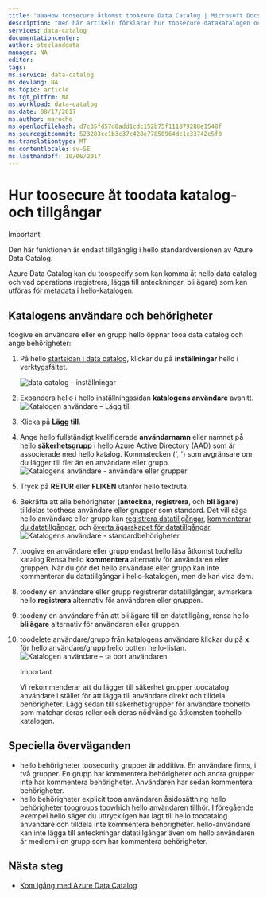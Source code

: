 ```yaml
---
title: "aaaHow toosecure åtkomst tooAzure Data Catalog | Microsoft Docs"
description: "Den här artikeln förklarar hur toosecure datakatalogen och dess datatillgångar."
services: data-catalog
documentationcenter: 
author: steelanddata
manager: NA
editor: 
tags: 
ms.service: data-catalog
ms.devlang: NA
ms.topic: article
ms.tgt_pltfrm: NA
ms.workload: data-catalog
ms.date: 08/17/2017
ms.author: maroche
ms.openlocfilehash: d7c35fd57d8add1cdc152b75f111879288e1548f
ms.sourcegitcommit: 523283cc1b3c37c428e77850964dc1c33742c5f0
ms.translationtype: MT
ms.contentlocale: sv-SE
ms.lasthandoff: 10/06/2017
---
```

# <a name="how-toosecure-access-toodata-catalog-and-data-assets"></a>Hur toosecure åt toodata katalog- och tillgångar
> [!IMPORTANT]
> Den här funktionen är endast tillgänglig i hello standardversionen av Azure Data Catalog.

Azure Data Catalog kan du toospecify som kan komma åt hello data catalog och vad operations (registrera, lägga till anteckningar, bli ägare) som kan utföras för metadata i hello-katalogen. 

## <a name="catalog-users-and-permissions"></a>Katalogens användare och behörigheter
toogive en användare eller en grupp hello öppnar tooa data catalog och ange behörigheter:

1. På hello [startsidan i data catalog](http://www.azuredatacatalog.com), klickar du på **inställningar** hello i verktygsfältet.

    ![data catalog – inställningar](media/data-catalog-how-to-secure-catalog/data-catalog-settings.png)
2. Expandera hello i hello inställningssidan **katalogens användare** avsnitt.
    ![Katalogen användare – Lägg till](media/data-catalog-how-to-secure-catalog/data-catalog-add-button.png)
3. Klicka på **Lägg till**.
4. Ange hello fullständigt kvalificerade **användarnamn** eller namnet på hello **säkerhetsgrupp** i hello Azure Active Directory (AAD) som är associerade med hello katalog. Kommatecken (', ') som avgränsare om du lägger till fler än en användare eller grupp.
    ![Katalogens användare - användare eller grupper](media/data-catalog-how-to-secure-catalog/data-catalog-users-groups.png)
5. Tryck på **RETUR** eller **FLIKEN** utanför hello textruta. 
6.  Bekräfta att alla behörigheter (**anteckna**, **registrera**, och **bli ägare**) tilldelas toothese användare eller grupper som standard. Det vill säga hello användare eller grupp kan [registrera datatillgångar]( data-catalog-how-to-register.md), [kommenterar du datatillgångar]( data-catalog-how-to-annotate.md), och [överta ägarskapet för datatillgångar]( data-catalog-how-to-manage.md). 
    ![Katalogens användare - standardbehörigheter](media/data-catalog-how-to-secure-catalog/data-catalog-default-permissions.png)
7.  toogive en användare eller grupp endast hello läsa åtkomst toohello katalog Rensa hello **kommentera** alternativ för användaren eller gruppen. När du gör det hello användare eller grupp kan inte kommenterar du datatillgångar i hello-katalogen, men de kan visa dem. 
8.  toodeny en användare eller grupp registrerar datatillgångar, avmarkera hello **registrera** alternativ för användaren eller gruppen.
9.  toodeny en användare från att bli ägare till en datatillgång, rensa hello **bli ägare** alternativ för användaren eller gruppen. 
10. toodelete användare/grupp från katalogens användare klickar du på **x** för hello användare/grupp hello botten hello-listan. 
    ![Katalogen användare – ta bort användaren](media/data-catalog-how-to-secure-catalog/data-catalog-delete-user.png)

    > [!IMPORTANT]
    > Vi rekommenderar att du lägger till säkerhet grupper toocatalog användare i stället för att lägga till användare direkt och tilldela behörigheter. Lägg sedan till säkerhetsgrupper för användare toohello som matchar deras roller och deras nödvändiga åtkomsten toohello katalogen.

## <a name="special-considerations"></a>Speciella överväganden

- hello behörigheter toosecurity grupper är additiva. En användare finns, i två grupper. En grupp har kommentera behörigheter och andra grupper inte har kommentera behörigheter. Användaren har sedan kommentera behörigheter. 
- hello behörigheter explicit tooa användaren åsidosättning hello behörigheter toogroups toowhich hello användaren tillhör. I föregående exempel hello säger du uttryckligen har lagt till hello toocatalog användare och tilldela inte kommentera behörigheter. hello-användare kan inte lägga till anteckningar datatillgångar även om hello användaren är medlem i en grupp som har kommentera behörigheter.

## <a name="next-steps"></a>Nästa steg
- [Kom igång med Azure Data Catalog](data-catalog-get-started.md)

